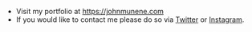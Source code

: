  - Visit my portfolio at https://johnmunene.com
 - If you would like to contact me please do so via [Twitter](https://twitter.com/johnmunene_) or [Instagram](https://instagram.com/johnmunene_).

 
 
 
 
 
 
 
 
 



  
